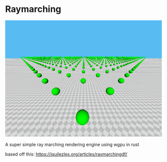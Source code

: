 # Raymarching

![alt text](https://github.com/iseau395/ray-marching/blob/main/screenshot.png?raw=true)

A super simple ray marching rendering engine using wgpu in rust

based off this:
https://iquilezles.org/articles/raymarchingdf/
